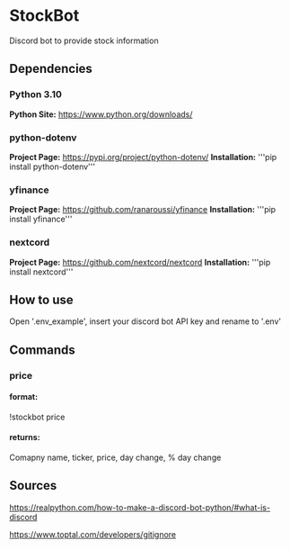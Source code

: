 # StockBot
Discord bot to provide stock information
## Dependencies
### Python 3.10

**Python Site:** https://www.python.org/downloads/

### python-dotenv
**Project Page:** https://pypi.org/project/python-dotenv/
**Installation:** '''pip install python-dotenv'''

### yfinance
**Project Page:** https://github.com/ranaroussi/yfinance
**Installation:** '''pip install yfinance'''

### nextcord
**Project Page:** https://github.com/nextcord/nextcord
**Installation:** '''pip install nextcord'''

## How to use
Open '.env_example', insert your discord bot API key and rename to '.env'

## Commands
### price
#### format:
!stockbot price <Ticker>
#### returns:
Comapny name, ticker, price, day change, % day change
## Sources
https://realpython.com/how-to-make-a-discord-bot-python/#what-is-discord

https://www.toptal.com/developers/gitignore
